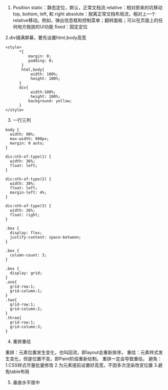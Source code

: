1. Position
static：静态定位，默认，正常文档流
relative：相对原来的坑移动top, bottom, left, 和 right 
absolute：脱离正常文档布局流，相对上一个relative移动。例如，弹出信息框和控制菜单；翻转面板；可以在页面上的任何地方拖放的UI功能
fixed：固定定位

2.div铺满屏幕，要先设置html,body高宽


```
<style>
      *{
          margin: 0;
          padding: 0;
       }
       html,body{
           width: 100%;
           height: 100%;
      }
      div{
           width:100%;
           height: 100%;
          background: yellow;
      }
</style>
```
  
3. 一行三列


```
body {
  width: 90%;
  max-width: 900px;
  margin: 0 auto;
}

div:nth-of-type(1) {
  width: 36%;
  float: left;
}

div:nth-of-type(2) {
  width: 30%;
  float: left;
  margin-left: 4%;
}

div:nth-of-type(3) {
  width: 26%;
  float: right;
}
```
```
.box {
  display: flex;
  justify-content: space-between;
}
```
```
.box {
  column-count: 3;
}
```
```
.box {
  display: grid;
}
.one{
  grid-row:1;
  grid-column:1;
}
.two{
  grid-row:1;
  grid-column:2;
}
.three{
  grid-row:1;
  grid-column:3;
}
```

4. 重排重绘

重排：元素位置发生变化，也叫回流，即layout会重新排序。
重绘：元素样式发生变化，但是位置不变。即Paint阶段重新绘制。
重排一定会导致重绘。
避免：
  1.CSS样式尽量批量修改
  2.为元素提前设置好高宽，不因多次渲染改变位置
  3.避免table布局

5. 垂直水平居中
